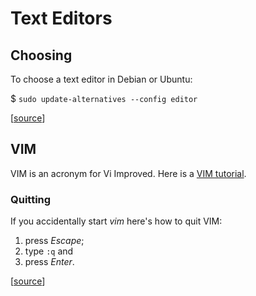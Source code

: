 # Text Editors

## Choosing

To choose a text editor in Debian or Ubuntu:

$ `sudo update-alternatives --config editor`

[[source](http://unix.stackexchange.com/a/42727/102078)]

## VIM

VIM is an acronym for Vi Improved. Here is a [VIM tutorial](http://www.openvim.com/).

### Quitting

If you accidentally start *vim* here's how to quit VIM:

1. press *Escape*;
2. type `:q` and
3. press *Enter*.

[[source](http://stackoverflow.com/a/11828573/671509)]
